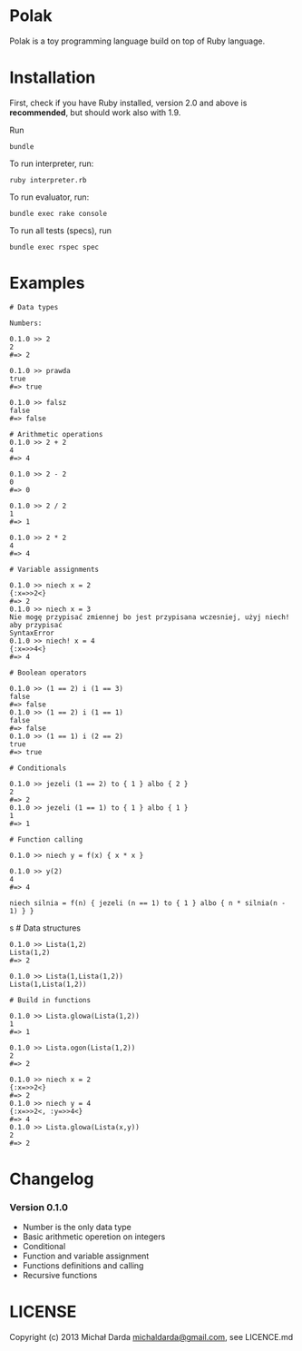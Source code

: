 # Polak

Polak is a toy programming language build on top of Ruby language.

# Installation

First, check if you have Ruby installed, version 2.0 and above is **recommended**, but should work also with 1.9.

Run

    bundle

To run interpreter, run:

    ruby interpreter.rb

To run evaluator, run:

    bundle exec rake console

To run all tests (specs), run

    bundle exec rspec spec

# Examples

    # Data types

    Numbers:

    0.1.0 >> 2
    2
    #=> 2

    0.1.0 >> prawda
    true
    #=> true

    0.1.0 >> falsz
    false
    #=> false

    # Arithmetic operations
    0.1.0 >> 2 + 2
    4
    #=> 4

    0.1.0 >> 2 - 2
    0
    #=> 0

    0.1.0 >> 2 / 2
    1
    #=> 1

    0.1.0 >> 2 * 2
    4
    #=> 4

    # Variable assignments

    0.1.0 >> niech x = 2
    {:x=>>2<}
    #=> 2
    0.1.0 >> niech x = 3
    Nie mogę przypisać zmiennej bo jest przypisana wczesniej, użyj niech! aby przypisać
    SyntaxError
    0.1.0 >> niech! x = 4
    {:x=>>4<}
    #=> 4

    # Boolean operators

    0.1.0 >> (1 == 2) i (1 == 3)
    false
    #=> false
    0.1.0 >> (1 == 2) i (1 == 1)
    false
    #=> false
    0.1.0 >> (1 == 1) i (2 == 2)
    true
    #=> true

    # Conditionals

    0.1.0 >> jezeli (1 == 2) to { 1 } albo { 2 }
    2
    #=> 2
    0.1.0 >> jezeli (1 == 1) to { 1 } albo { 1 }
    1
    #=> 1

    # Function calling

    0.1.0 >> niech y = f(x) { x * x }

    0.1.0 >> y(2)
    4
    #=> 4

    niech silnia = f(n) { jezeli (n == 1) to { 1 } albo { n * silnia(n - 1) } }
s
    # Data structures

    0.1.0 >> Lista(1,2)
    Lista(1,2)
    #=> 2

    0.1.0 >> Lista(1,Lista(1,2))
    Lista(1,Lista(1,2))

    # Build in functions

    0.1.0 >> Lista.glowa(Lista(1,2))
    1
    #=> 1

    0.1.0 >> Lista.ogon(Lista(1,2))
    2
    #=> 2

    0.1.0 >> niech x = 2
    {:x=>>2<}
    #=> 2
    0.1.0 >> niech y = 4
    {:x=>>2<, :y=>>4<}
    #=> 4
    0.1.0 >> Lista.glowa(Lista(x,y))
    2
    #=> 2

# Changelog

### Version 0.1.0

- Number is the only data type
- Basic arithmetic operetion on integers
- Conditional
- Function and variable assignment
- Functions definitions and calling
- Recursive functions

# LICENSE

Copyright (c) 2013 Michał Darda <michaldarda@gmail.com>, see LICENCE.md
